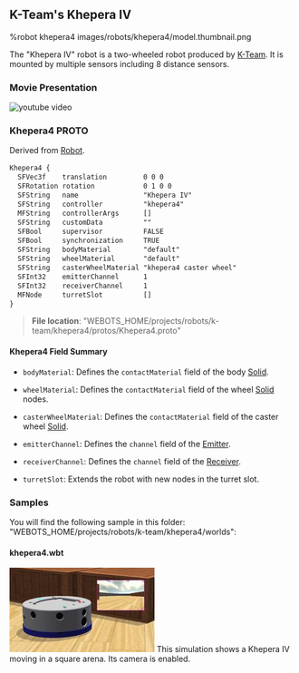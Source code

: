 ## K-Team's Khepera IV

%robot khepera4 images/robots/khepera4/model.thumbnail.png

The "Khepera IV" robot is a two-wheeled robot produced by [K-Team](https://www.k-team.com/mobile-robotics-products/khepera-iv).
It is mounted by multiple sensors including 8 distance sensors.

### Movie Presentation

![youtube video](https://www.youtube.com/watch?v=RVOwk3FkIWo)

### Khepera4 PROTO

Derived from [Robot](../reference/robot.md).

```
Khepera4 {
  SFVec3f    translation         0 0 0
  SFRotation rotation            0 1 0 0
  SFString   name                "Khepera IV"
  SFString   controller          "khepera4"
  MFString   controllerArgs      []
  SFString   customData          ""
  SFBool     supervisor          FALSE
  SFBool     synchronization     TRUE
  SFString   bodyMaterial        "default"
  SFString   wheelMaterial       "default"
  SFString   casterWheelMaterial "khepera4 caster wheel"
  SFInt32    emitterChannel      1
  SFInt32    receiverChannel     1
  MFNode     turretSlot          []
}
```

> **File location**: "WEBOTS\_HOME/projects/robots/k-team/khepera4/protos/Khepera4.proto"

#### Khepera4 Field Summary

- `bodyMaterial`: Defines the `contactMaterial` field of the body [Solid](../reference/solid.md).

- `wheelMaterial`: Defines the `contactMaterial` field of the wheel [Solid](../reference/solid.md) nodes.

- `casterWheelMaterial`: Defines the `contactMaterial` field of the caster wheel [Solid](../reference/solid.md).

- `emitterChannel`: Defines the `channel` field of the [Emitter](../reference/emitter.md).

- `receiverChannel`: Defines the `channel` field of the [Receiver](../reference/receiver.md).

- `turretSlot`: Extends the robot with new nodes in the turret slot.

### Samples

You will find the following sample in this folder: "WEBOTS\_HOME/projects/robots/k-team/khepera4/worlds":

#### khepera4.wbt

![khepera4.wbt.png](images/robots/khepera4/khepera4.wbt.thumbnail.jpg) This simulation shows a Khepera IV moving in a square arena.
Its camera is enabled.
